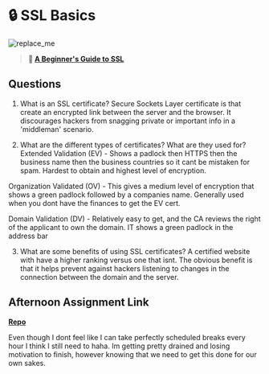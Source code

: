 # 🔒 SSL Basics

![replace_me](https://codeworks.blob.core.windows.net/public/assets/img/illustrations/placeholder.svg)

> **📖 [A Beginner's Guide to SSL](https://codeworksacademy.com/fs-student-guide/resources/wk8-9/07-SSL)**

## Questions

1. What is an SSL certificate?
Secure Sockets Layer certificate is that create an encrypted link between the server and the browser. It discourages hackers from snagging private or important info in a 'middleman' scenario.

2. What are the different types of certificates? What are they used for?
Extended Validation (EV) - Shows  a padlock then HTTPS then the business name then the business countries so it cant be mistaken for spam. Hardest to obtain and highest level of encryption.

Organization Validated (OV) - This gives a medium level of encryption that shows a green padlock followed by a companies name. Generally used when you dont have the finances to get the EV cert.

Domain Validation (DV) - Relatively easy to get,  and the CA reviews the right of the applicant to own the domain. IT shows a green padlock in the address bar

3. What are some benefits of using SSL certificates?
A certified website with have a higher ranking versus one that isnt. The obvious benefit is that it helps prevent against hackers listening to changes in the connection between the domain and the server.

## Afternoon Assignment Link

**[Repo](https://github.com/TamraPeterson/bookNook.git)**

Even though I dont feel like I can take perfectly scheduled breaks every hour I think I still need to haha. Im getting pretty drained and losing motivation to finish, however knowing that we need to get this done for our own sakes.
